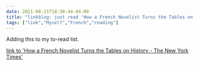 ```yaml
---
date: 2021-08-21T18:30:44-04:00
title: "linkblog: just read 'How a French Novelist Turns the Tables on History - The New York Times'"
tags: ["link","Myself","French","reading"]
---
```

Adding this to my to-read list.
 
[link to 'How a French Novelist Turns the Tables on History - The New York Times'](https://www.nytimes.com/2021/08/18/books/laurent-binet-civilizations.html)
